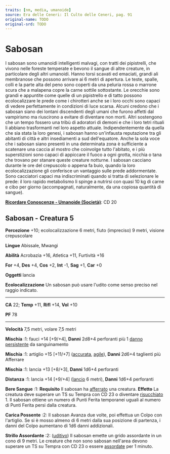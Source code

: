 ```yaml
---
traits: [nm, media, umanoide]
source: Era delle Ceneri: Il Culto delle Ceneri, pag. 91
original-name: TODO
original-srd: TODO
---
```


# Sabosan

I sabosan sono umanoidi intelligenti malvagi, con tratti dei pipistrelli, che
vivono nelle foreste temperate e bevono il sangue di altre creature, in
particolare degli altri umanoidi. Hanno torsi scavati ed emaciati, grandi ali
membranose che possono arrivare ai 6 metri di apertura. Le teste, spalle, colli
e la parte alta del peno sono coperti da una peluria rossa o marrone scura che a
malapena copre la carne sottile sottostante. Le orecchie sono grandi e appuntite
come quelle di un pipistrello e di tatto possono ecolocalizzare le prede come i
chirotteri anche se i loro occhi sono capaci di vedere perfettamente in
condizioni di luce scarsa. Alcuni credono che i sabosan siano dei lontani
discendenti degli umani che furono affetti dal vampirismo ma riuscirono a
evitare di diventare non morti. Altri sostengono che un tempo fossero una tribù
di adoratori di demoni e che i loro tetri rituali li abbiano trasformanti nel
loro aspetto attuale. Indipendentemente da quella che sia stata la loro genesi,
i sabosan hanno un'infausta reputazione tra gli abitanti di città e altri
insediamenti a sud dell'equatore. Anche la sola voce che i sabosan siano
presenti in una determinata zona è sufficiente a scatenare una caccia al mostro
che coinvolge tutto l'abitato, e i più superstizioni sono capaci di appiccare il
fuoco a ogni grotta, nicchia o tana che trovano per stanare queste creature
notturne. I sabosan cacciano durante le ore del crepuscolo o appena fa buio,
quando la loro ecolocalizzazione gli conferisce un vantaggio sulle prede
addormentate. Sono cacciatori capaci ma indiscriminati quando si tratta di
selezionare le prede: il loro rapido metabolismo li spinge a nutrirsi con quasi
10 kg di carne e cibo per giorno (accompagnati, naturalmente, da una copiosa
quantità di sangue).

**[Ricordare Conoscenze - Umanoide (Società)](/azioni/ricordare-conoscenze)**:
CD 20

## Sabosan - Creatura 5

**Percezione** +10; ecolocalizzazione 6 metri, fiuto (impreciso) 9 metri,
visione crepuscolare

**Lingue** Abissale, Mwangi

**Abilità** Acrobazia +16, Atletica +11, Furtività +16

**For** +4, **Des** +4, **Cos** +2, **Int** -1, **Sag** +1, **Car** +0

**Oggetti** lancia

**Ecolocalizzazione** Un sabosan può usare l'udito come senso preciso nel raggio
indicato.

---

**CA** 22; **Temp** +11, **Rifl** +14, **Vol** +10

**PF** 78

---

**Velocità** 7,5 metri, volare 7,5 metri

**Mischia** :1: fauci +14 \[+9/+4], **Danni** 2d8+4 perforanti più 1
[danno persistente](/condizioni/danno-persistente) da sanguinamento

**Mischia** :1: artiglio +15 \[+11/+7] ([accurata](/tratti/accurata),
[agile](/tratti/agile)), **Danni** 2d6+4 taglienti più Afferrare

**Mischia** :1: lancia +13 \[+8/+3], **Danni** 1d6+4 perforanti

**Distanza** :1: lancia +14 \[+9/+4] ([lancio](/tratti/lancio) 6 metri),
**Danni** 1d6+4 perforanti

**Bere Sangue** :1: **Requisito** Il sabosan ha
[afferrato](/condizioni/afferrato) una creatura. **Effetto** La creatura deve
superare un TS su Tempra con CD 23 o diventare
[risucchiato](/condizioni/risucchiato) 1. Il sabosan ottiene un numero di Punti
Ferita temporanei uguali al numero di Punti Ferita persi dalla creatura.

**Carica Possente** :2: Il sabosan Avanza due volte, poi effettua un Colpo con
l'artiglio. Se si è mosso almeno di 6 metri dalla sua posizione di partenza, i
danni del Colpo aumentano di 1d6 danni addizionali.

**Strillo Assordante** :2: ([uditivo](/tratti/uditivo)) Il sabosan emette un
grido assordante in un cono di 9 metri. Le creature che non sono sabosan
nell'area devono superare un TS su Tempra con CD 23 o essere
[assordate](/condizioni/assordato) per 1 minuto.
